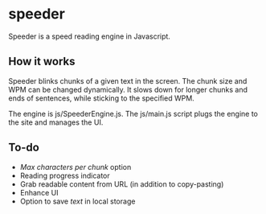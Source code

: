 # speeder

Speeder is a speed reading engine in Javascript. 

## How it works

Speeder blinks chunks of a given text in the screen. The chunk size and WPM can be changed dynamically. It slows down for longer chunks and ends of sentences, while sticking to the specified WPM.

The engine is js/SpeederEngine.js. The js/main.js script plugs the engine to the site and manages the UI.

## To-do

 * *Max characters per chunk* option
 * Reading progress indicator
 * Grab readable content from URL (in addition to copy-pasting)
 * Enhance UI
 * Option to save *text* in local storage

